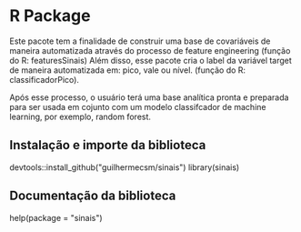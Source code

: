 # R Package

Este pacote tem a finalidade de construir uma base de covariáveis de maneira automatizada através do processo de feature engineering (função do R: featuresSinais)
Além disso, esse pacote cria o label da variável target de maneira automatizada em: pico, vale ou nível. (função do R: classificadorPico).

Após esse processo, o usuário terá uma base analítica pronta e preparada para ser usada em cojunto com um modelo classifcador de machine learning, por exemplo, random forest.

## Instalação e importe da biblioteca
devtools::install_github("guilhermecsm/sinais")
library(sinais)

## Documentação da biblioteca
help(package = "sinais")